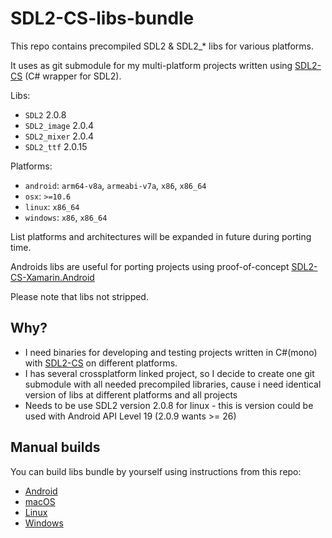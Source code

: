 # SDL2-CS-libs-bundle

This repo contains precompiled SDL2 & SDL2_* libs for various platforms. 

It uses as git submodule for my multi-platform projects written using [SDL2-CS](https://github.com/flibitijibibo/SDL2-CS/) (C# wrapper for SDL2).


Libs:
* `SDL2` 2.0.8
* `SDL2_image` 2.0.4
* `SDL2_mixer` 2.0.4
* `SDL2_ttf` 2.0.15

Platforms:
* `android`: `arm64-v8a`, `armeabi-v7a`, `x86`, `x86_64`
* `osx`: `>=10.6`
* `linux`: `x86_64`
* `windows`: `x86`, `x86_64`

List platforms and architectures will be expanded in future during porting time.

Androids libs are useful for porting projects using proof-of-concept [SDL2-CS-Xamarin.Android](https://github.com/ru-ace/SDL2-CS-Xamarin.Android)

Please note that libs not stripped.

## Why?

* I need binaries for developing and testing projects written in C#(mono) with [SDL2-CS](https://github.com/flibitijibibo/SDL2-CS/) on different platforms.
* I has several crossplatform linked project, so I decide to create one git submodule with all needed precompiled libraries, cause i need identical version of libs at different platforms and all projects
* Needs to be use SDL2 version 2.0.8 for linux - this is version could be used with Android API Level 19 (2.0.9 wants >= 26) 

## Manual builds

You can build libs bundle by yourself using instructions from this repo:
* [Android](./BUILD.android.md)
* [macOS](./BUILD.osx.md)
* [Linux](./BUILD.linux.md)
* [Windows](./BUILD.windows.md)
